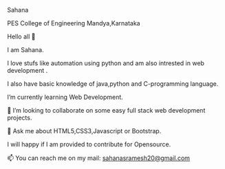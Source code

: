  Sahana
	
PES College of Engineering
Mandya,Karnataka

Hello  all 👋

I am Sahana.

I love stufs like automation  using python and am also intrested in web development .

I also have basic knowledge of java,python and C-programming language.

 I’m currently learning Web Development.
 
👯 I’m looking to collaborate on some easy full stack web development projects.

💬 Ask me about HTML5,CSS3,Javascript or Bootstrap.

I will happy if I am provided to contribute for Opensource.


📫 You can reach me on my mail: sahanasramesh20@gmail.com
